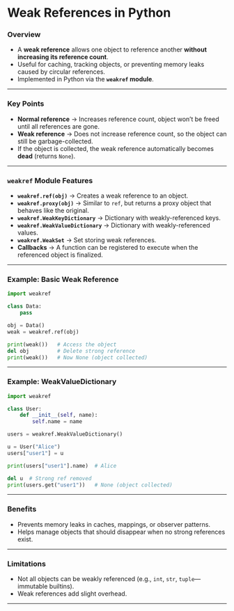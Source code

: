 # Weak References in Python

### Overview

* A **weak reference** allows one object to reference another **without increasing its reference count**.
* Useful for caching, tracking objects, or preventing memory leaks caused by circular references.
* Implemented in Python via the **`weakref` module**.

---

### Key Points

* **Normal reference** → Increases reference count, object won’t be freed until all references are gone.
* **Weak reference** → Does not increase reference count, so the object can still be garbage-collected.
* If the object is collected, the weak reference automatically becomes **dead** (returns `None`).

---

### `weakref` Module Features

* **`weakref.ref(obj)`** → Creates a weak reference to an object.
* **`weakref.proxy(obj)`** → Similar to `ref`, but returns a proxy object that behaves like the original.
* **`weakref.WeakKeyDictionary`** → Dictionary with weakly-referenced keys.
* **`weakref.WeakValueDictionary`** → Dictionary with weakly-referenced values.
* **`weakref.WeakSet`** → Set storing weak references.
* **Callbacks** → A function can be registered to execute when the referenced object is finalized.

---

### Example: Basic Weak Reference

```python
import weakref

class Data:
    pass

obj = Data()
weak = weakref.ref(obj)

print(weak())   # Access the object
del obj         # Delete strong reference
print(weak())   # Now None (object collected)
```

---

### Example: WeakValueDictionary

```python
import weakref

class User:
    def __init__(self, name):
        self.name = name

users = weakref.WeakValueDictionary()

u = User("Alice")
users["user1"] = u

print(users["user1"].name)  # Alice

del u  # Strong ref removed
print(users.get("user1"))   # None (object collected)
```

---

### Benefits

* Prevents memory leaks in caches, mappings, or observer patterns.
* Helps manage objects that should disappear when no strong references exist.

---

### Limitations

* Not all objects can be weakly referenced (e.g., `int`, `str`, `tuple`—immutable builtins).
* Weak references add slight overhead.

---
